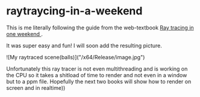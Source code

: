 # raytraycing-in-a-weekend

<p>This is me literally following the guide from the web-textbook <a href="https://raytracing.github.io/books/RayTracingInOneWeekend.html#thevec3class/colorutilityfunctions"> Ray tracing in one weekend </a>.</p>
  <p> It was super easy and fun! I will soon add the resulting picture.</p>
  ![My raytraced scene(balls)]("/x64/Release/image.jpg")
  
  <p> Unfortunately this ray tracer is not even multithreading and is working on the CPU so it takes a shitload of time to render and not even in a window but to a ppm file. Hopefully the next two books will show how to render on screen and in realtime))</p>
